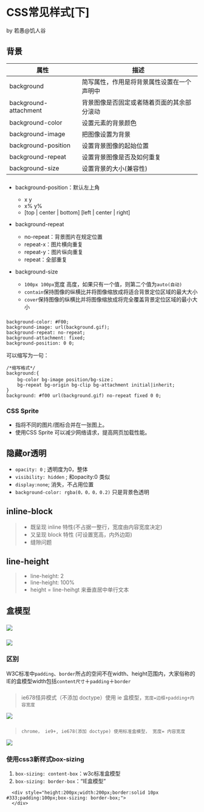 # CSS常见样式[下]
by 若愚@饥人谷


## 背景


|属性 |描述|
|---|---|
|background|  简写属性，作用是将背景属性设置在一个声明中|
|background-attachment| 背景图像是否固定或者随着页面的其余部分滚动|
|background-color|  设置元素的背景颜色|
|background-image|  把图像设置为背景|
|background-position| 设置背景图像的起始位置|
|background-repeat| 设置背景图像是否及如何重复|
|background-size| 设置背景的大小(兼容性) |


### 

* background-position：默认左上角
  * x y
  * x% y%
  * [top | center | bottom] [left | center | right]

* background-repeat
  * no-repeat：背景图片在规定位置
  * repeat-x：图片横向重复
  * repeat-y：图片纵向重复
  * repeat：全部重复

* background-size
  * `100px 100px`宽度 高度，如果只有一个值，则第二个值为`auto(自动)`
  * `contain`保持图像的纵横比并将图像缩放成将适合背景定位区域的最大大小
  * `cover`保持图像的纵横比并将图像缩放成将完全覆盖背景定位区域的最小大小

###

```
background-color: #F00;
background-image: url(background.gif);
background-repeat: no-repeat;
background-attachment: fixed;
background-position: 0 0;
```

可以缩写为一句：

```
/*缩写格式*/
background:{
    bg-color bg-image position/bg-size；
    bg-repeat bg-origin bg-clip bg-attachment initial|inherit;    
}
background: #f00 url(background.gif) no-repeat fixed 0 0;
```

### CSS Sprite
- 指将不同的图片/图标合并在一张图上。
- 使用CSS Sprite 可以减少网络请求，提高网页加载性能。

## 隐藏or透明
- `opacity: 0` ; 透明度为0，整体
- `visibility: hidden` ;  和opacity:0 类似
- `display:none`; 消失，不占用位置
- `background-color: rgba(0，0，0，0.2)` 只是背景色透明


## inline-block
> - 既呈现 inline 特性(不占据一整行，宽度由内容宽度决定)
> - 又呈现 block 特性 (可设置宽高，内外边距)
> - 缝隙问题

## line-height 
> - line-height: 2
> - line-height: 100%
> - height = line-heihgt 来垂直居中单行文本

## 盒模型

### 
![](http://lsly1989.qiniudn.com/201503151.JPG)

###
![](http://lsly1989.qiniudn.com/201503152.JPG)


### 区别

W3C标准中`padding`、`border`所占的空间不在width、height范围内，大家俗称的IE的盒模型width包括`content尺寸`＋`padding`＋`border`

###

> ie678怪异模式（不添加 doctype）使用 ie 盒模型，`宽度=边框+padding+内容宽度`

![](http://7xpvnv.com2.z0.glb.qiniucdn.com/93138fc5-aec8-4693-9065-5d99dee1f223.jpg)

###

> `chrome， ie9+, ie678(添加 doctype) 使用标准盒模型， 宽度= 内容宽度`

![](http://7xpvnv.com2.z0.glb.qiniucdn.com/d419e9a6-90c6-4c85-814f-36795e1ee03b.jpg)



### 使用css3新样式box-sizing


1.  `box-sizing: content-box`：w3c标准盒模型
2.  `box-sizing: border-box`：“IE盒模型”

```
  <div style="height:200px;width:200px;border:solid 10px #333;padding:100px;box-sizing: border-box;">
  </div>
```

